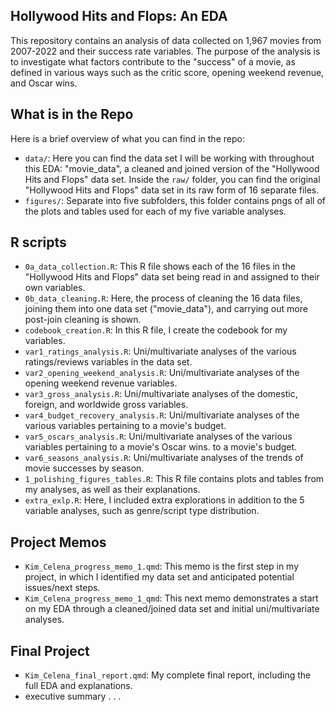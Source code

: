 ## Hollywood Hits and Flops: An EDA

This repository contains an analysis of data collected on 1,967 movies from 2007-2022 and their success rate variables. The purpose of the analysis is to investigate what factors contribute to the "success" of a movie, as defined in various ways such as the critic score, opening weekend revenue, and Oscar wins.

## What is in the Repo
Here is a brief overview of what you can find in the repo:

- `data/`: Here you can find the data set I will be working with throughout this EDA: "movie_data", a cleaned and joined version of the "Hollywood Hits and Flops" data set. Inside the `raw/` folder, you can find the original "Hollywood Hits and Flops" data set in its raw form of 16 separate files.
- `figures/`: Separate into five subfolders, this folder contains pngs of all of the plots and tables used for each of my five variable analyses.


## R scripts

- `0a_data_collection.R`: This R file shows each of the 16 files in the "Hollywood Hits and Flops" data set being read in and assigned to their own variables.
- `0b_data_cleaning.R`: Here, the process of cleaning the 16 data files, joining them into one data set ("movie_data"), and carrying out more post-join cleaning is shown.
- `codebook_creation.R`: In this R file, I create the codebook for my variables.
- `var1_ratings_analysis.R`: Uni/multivariate analyses of the various ratings/reviews variables in the data set.
- `var2_opening_weekend_analysis.R`: Uni/multivariate analyses of the opening weekend revenue variables.
- `var3_gross_analysis.R`: Uni/multivariate analyses of the domestic, foreign, and worldwide gross variables.
- `var4_budget_recovery_analysis.R`: Uni/multivariate analyses of the various variables pertaining to a movie's budget.
- `var5_oscars_analysis.R`: Uni/multivariate analyses of the various variables pertaining to a movie's Oscar wins.
to a movie's budget.
- `var6_seasons_analysis.R`: Uni/multivariate analyses of the trends of movie successes by season.
- `1_polishing_figures_tables.R`: This R file contains plots and tables from my analyses, as well as their explanations.
- `extra_exlp.R`: Here, I included extra explorations in addition to the 5 variable analyses, such as genre/script type distribution.


## Project Memos
- `Kim_Celena_progress_memo_1.qmd`: This memo is the first step in my project, in which I identified my data set and anticipated potential issues/next steps.
- `Kim_Celena_progress_memo_1_qmd`: This next memo demonstrates a start on my EDA through a cleaned/joined data set and initial uni/multivariate analyses.

## Final Project
- `Kim_Celena_final_report.qmd`: My complete final report, including the full EDA and explanations.
- executive summary . . .
